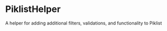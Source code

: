 PiklistHelper
=============

A helper for adding additional filters, validations, and functionality to Piklist
